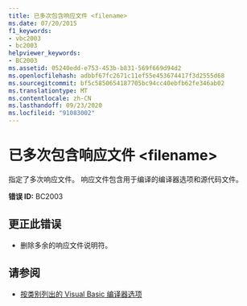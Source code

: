 ```yaml
---
title: 已多次包含响应文件 <filename>
ms.date: 07/20/2015
f1_keywords:
- vbc2003
- bc2003
helpviewer_keywords:
- BC2003
ms.assetid: 05240edd-e753-453b-b831-569f669d94d2
ms.openlocfilehash: adbbf67fc2671c11ef55e453674417f3d2555d68
ms.sourcegitcommit: bf5c5850654187705bc94cc40ebfb62fe346ab02
ms.translationtype: MT
ms.contentlocale: zh-CN
ms.lasthandoff: 09/23/2020
ms.locfileid: "91083002"
---
```

# <a name="response-file-filename-included-multiple-times"></a>已多次包含响应文件 \<filename>

指定了多次响应文件。 响应文件包含用于编译的编译器选项和源代码文件。  
  
 **错误 ID:** BC2003  
  
## <a name="to-correct-this-error"></a>更正此错误  
  
- 删除多余的响应文件说明符。  
  
## <a name="see-also"></a>请参阅

- [按类别列出的 Visual Basic 编译器选项](../reference/command-line-compiler/compiler-options-listed-by-category.md)
